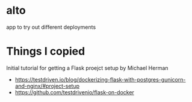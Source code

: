 # alto
app to try out different deployments

# Things I copied
Initial tutorial for getting a Flask proejct setup by Michael Herman
- https://testdriven.io/blog/dockerizing-flask-with-postgres-gunicorn-and-nginx/#project-setup
- https://github.com/testdrivenio/flask-on-docker


